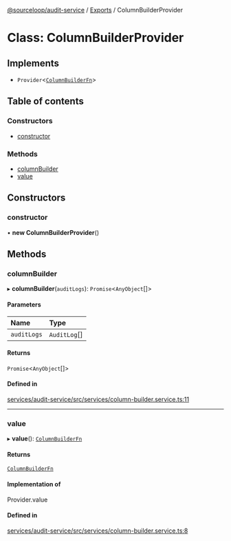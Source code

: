 [@sourceloop/audit-service](../README.md) / [Exports](../modules.md) / ColumnBuilderProvider

# Class: ColumnBuilderProvider

## Implements

- `Provider`<[`ColumnBuilderFn`](../modules.md#columnbuilderfn)\>

## Table of contents

### Constructors

- [constructor](ColumnBuilderProvider.md#constructor)

### Methods

- [columnBuilder](ColumnBuilderProvider.md#columnbuilder)
- [value](ColumnBuilderProvider.md#value)

## Constructors

### constructor

• **new ColumnBuilderProvider**()

## Methods

### columnBuilder

▸ **columnBuilder**(`auditLogs`): `Promise`<`AnyObject`[]\>

#### Parameters

| Name | Type |
| :------ | :------ |
| `auditLogs` | `AuditLog`[] |

#### Returns

`Promise`<`AnyObject`[]\>

#### Defined in

[services/audit-service/src/services/column-builder.service.ts:11](https://github.com/sourcefuse/loopback4-microservice-catalog/blob/d35fdb3f0/services/audit-service/src/services/column-builder.service.ts#L11)

___

### value

▸ **value**(): [`ColumnBuilderFn`](../modules.md#columnbuilderfn)

#### Returns

[`ColumnBuilderFn`](../modules.md#columnbuilderfn)

#### Implementation of

Provider.value

#### Defined in

[services/audit-service/src/services/column-builder.service.ts:8](https://github.com/sourcefuse/loopback4-microservice-catalog/blob/d35fdb3f0/services/audit-service/src/services/column-builder.service.ts#L8)
